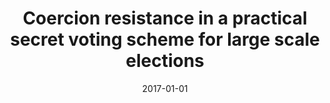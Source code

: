 ---
title: "Coercion resistance in a practical secret voting scheme for large scale elections"
collection: publications
category: conferences
permalink: /publication/2017-01-01-Coercion-resistance-in-a-practical-secret-voting-scheme-for-large-scale-elections
date: 2017-01-01
venue: 'In the proceedings of 2017 14th International Symposium on Pervasive Systems, Algorithms and Networks &amp; 2017 11th International Conference on Frontier of Computer Science and Technology &amp; 2017 Third International Symposium of Creative Computing (ISPAN-FCST-ISCC)'
citation: ' Panagiotis Grontas,  Aris Pagourtzis,  Alexandros Zacharakis, &quot;Coercion resistance in a practical secret voting scheme for large scale elections.&quot; In the proceedings of 2017 14th International Symposium on Pervasive Systems, Algorithms and Networks &amp;amp; 2017 11th International Conference on Frontier of Computer Science and Technology &amp;amp; 2017 Third International Symposium of Creative Computing (ISPAN-FCST-ISCC), 2017.'
excerpt: 'We propose a novel framework to combine efficient coercion resistance with increased levels of privacy in electronic voting. Our scheme can be considered as an extension of the blind signature based voting protocol of Fujioka, Okamoto and Ohta (FOO) that aims to merge it with the well known coercion resistance framework proposed by Juels, Catalano and Jakobsson (JCJ), where each voter can cast multiple votes, authenticated using nonymous credentials. Our proposal has an additional benefit, since it deals with coercion resistance in a more efficient manner, by taking advantage of the function splitting architecture between the participating authorities from FOO to reduce the quadratic complexity of identifying and removing coerced votes, which are cast with fake credentials, as in JCJ. To this end we utilise a method of converting digital signatures to group signatures due to Petersen.'
---